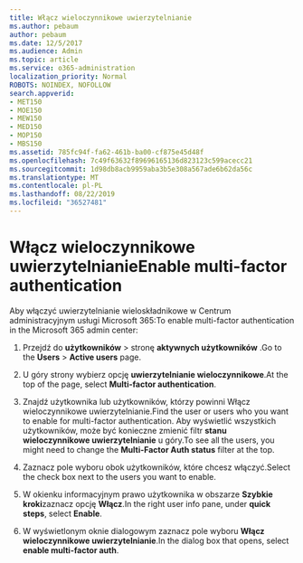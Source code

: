 ```yaml
---
title: Włącz wieloczynnikowe uwierzytelnianie
ms.author: pebaum
author: pebaum
ms.date: 12/5/2017
ms.audience: Admin
ms.topic: article
ms.service: o365-administration
localization_priority: Normal
ROBOTS: NOINDEX, NOFOLLOW
search.appverid:
- MET150
- MOE150
- MEW150
- MED150
- MOP150
- MBS150
ms.assetid: 785fc94f-fa62-461b-ba00-cf875e45d48f
ms.openlocfilehash: 7c49f63632f89696165136d823123c599acecc21
ms.sourcegitcommit: 1d98db8acb9959aba3b5e308a567ade6b62da56c
ms.translationtype: MT
ms.contentlocale: pl-PL
ms.lasthandoff: 08/22/2019
ms.locfileid: "36527481"
---
```

# <a name="enable-multi-factor-authentication"></a><span data-ttu-id="f4f94-102">Włącz wieloczynnikowe uwierzytelnianie</span><span class="sxs-lookup"><span data-stu-id="f4f94-102">Enable multi-factor authentication</span></span>

<span data-ttu-id="f4f94-103">Aby włączyć uwierzytelnianie wieloskładnikowe w Centrum administracyjnym usługi Microsoft 365:</span><span class="sxs-lookup"><span data-stu-id="f4f94-103">To enable multi-factor authentication in the Microsoft 365 admin center:</span></span>

1. <span data-ttu-id="f4f94-104">Przejdź do **użytkowników** \> stronę **aktywnych użytkowników** .</span><span class="sxs-lookup"><span data-stu-id="f4f94-104">Go to the **Users** \> **Active users** page.</span></span>
    
2. <span data-ttu-id="f4f94-105">U góry strony wybierz opcję **uwierzytelnianie wieloczynnikowe**.</span><span class="sxs-lookup"><span data-stu-id="f4f94-105">At the top of the page, select **Multi-factor authentication**.</span></span> 
    
3. <span data-ttu-id="f4f94-106">Znajdź użytkownika lub użytkowników, którzy powinni Włącz wieloczynnikowe uwierzytelnianie.</span><span class="sxs-lookup"><span data-stu-id="f4f94-106">Find the user or users who you want to enable for multi-factor authentication.</span></span> <span data-ttu-id="f4f94-107">Aby wyświetlić wszystkich użytkowników, może być konieczne zmienić filtr **stanu wieloczynnikowe uwierzytelnianie** u góry.</span><span class="sxs-lookup"><span data-stu-id="f4f94-107">To see all the users, you might need to change the **Multi-Factor Auth status** filter at the top.</span></span>
    
4. <span data-ttu-id="f4f94-108">Zaznacz pole wyboru obok użytkowników, które chcesz włączyć.</span><span class="sxs-lookup"><span data-stu-id="f4f94-108">Select the check box next to the users you want to enable.</span></span>
    
5.  <span data-ttu-id="f4f94-109">W okienku informacyjnym prawo użytkownika w obszarze **Szybkie kroki**zaznacz opcję **Włącz**.</span><span class="sxs-lookup"><span data-stu-id="f4f94-109">In the right user info pane, under **quick steps**, select **Enable**.</span></span> 
    
6. <span data-ttu-id="f4f94-110">W wyświetlonym oknie dialogowym zaznacz pole wyboru **Włącz wieloczynnikowe uwierzytelnianie**.</span><span class="sxs-lookup"><span data-stu-id="f4f94-110">In the dialog box that opens, select **enable multi-factor auth**.</span></span> 
    

